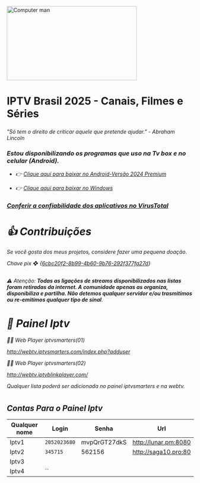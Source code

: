 <img src="https://media0.giphy.com/media/v1.Y2lkPTc5MGI3NjExMXl3bDNxcjBobnowMXNoNG5oN25tOXZkMTdqbDcwZHk2Y3kxenE3NiZlcD12MV9pbnRlcm5hbF9naWZfYnlfaWQmY3Q9Zw/qgQUggAC3Pfv687qPC/giphy.gif" alt="Computer man" style="width:350px;height:200px;">

# IPTV Brasil 2025 - Canais, Filmes e Séries
### <i class="fa-brands fa-pix">
"Só tem o direito de criticar aquele que pretende ajudar." - Abraham Lincoln
### Estou disponibilizando os programas que uso na Tv box e no celular (Android).

* 👉 <a href="https://www.mediafire.com/file/4j3fkiyxbmzqlsc/IPTV_Smarters_Pro_v4.0.3_.apk/file" download="filename">Clique aqui para baixar no Android-Versão 2024 Premium</a>

* 👉 <a href="https://tinyurl.com/ycy6wfyp" download="filename">Clique aqui para baixar no Windows</a> 

### <a href="https://www.virustotal.com" download="filename">Conferir a confiabilidade dos aplicativos no VirusTotal</a> 
#

# 👍 Contribuições 
 Se você gosta dos meus projetos, considere fazer uma pequena doação.

 Chave pix ❖  {<a href="LINK" download="filename">6cbc20f2-8b99-4b60-9b76-292f377fa27d</a>}
 
##

 ### <i class="fa-brands fa-pix">
⚠️ Atenção: <b>Todas as ligações de streams disponibilizados nas listas foram retiradas da internet. A comunidade apenas as organiza, disponibiliza e partilha. Não detemos qualquer servidor e/ou trasmitimos ou re-emitimos qualquer tipo de sinal</b>. 
# 📡 Painel Iptv

  👨‍💻 Web Player iptvsmarters(01)

 http://webtv.iptvsmarters.com/index.php?adduser

  👨‍💻 Web Player iptvsmarters(02)

 http://webtv.iptvblinkplayer.com/

Qualquer lista poderá ser adicionada no painel iptvsmarters e na webtv.

###
#


## Contas Para o Painel Iptv
| Qualquer nome   | Login                  | Senha                                 |      Url                               |
|-----------------|------------------------|---------------------------------------|----------------------------------------|
| Iptv1  | `2052023680`                    | mvpQrGT27dkS                          |  http://lunar.pm:8080         |
| Iptv2  | `345715`                        |562156                                 |  http://saga10.pro:80         |
| Iptv3  |      |      |                   |
| Iptv4  | ``           |                             |          |

#




